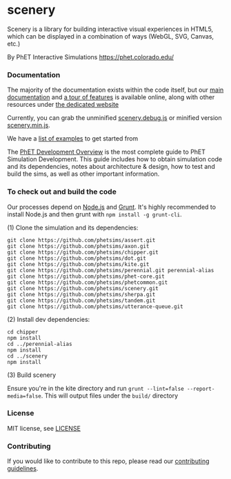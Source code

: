 scenery
=======

Scenery is a library for building interactive visual experiences in HTML5, which can be displayed in a
combination of ways (WebGL, SVG, Canvas, etc.)

By PhET Interactive Simulations
https://phet.colorado.edu/

### Documentation

The majority of the documentation exists within the code itself, but our
[main documentation](http://phetsims.github.io/scenery/doc/)
and [a tour of features](http://phetsims.github.io/scenery/doc/a-tour-of-scenery.html)
is available online, along with other resources under [the dedicated website](http://phetsims.github.io/scenery/)

Currently, you can grab the unminified [scenery.debug.js](http://phetsims.github.io/scenery/dist/scenery.debug.js)
or
minified version [scenery.min.js](http://phetsims.github.io/scenery/dist/scenery.min.js).

We have a [list of examples](https://phetsims.github.io/scenery/examples/) to get started from

The [PhET Development Overview](https://github.com/phetsims/phet-info/blob/master/doc/phet-development-overview.md) is
the most complete guide to PhET Simulation Development. This guide includes how
to obtain simulation code and its dependencies, notes about architecture & design, how to test and build the sims, as
well as other important information.

### To check out and build the code

Our processes depend on [Node.js](http://nodejs.org/) and [Grunt](http://gruntjs.com/). It's highly recommended to install
Node.js and then grunt with `npm install -g grunt-cli`.

(1) Clone the simulation and its dependencies:
```
git clone https://github.com/phetsims/assert.git
git clone https://github.com/phetsims/axon.git
git clone https://github.com/phetsims/chipper.git
git clone https://github.com/phetsims/dot.git
git clone https://github.com/phetsims/kite.git
git clone https://github.com/phetsims/perennial.git perennial-alias
git clone https://github.com/phetsims/phet-core.git
git clone https://github.com/phetsims/phetcommon.git
git clone https://github.com/phetsims/scenery.git
git clone https://github.com/phetsims/sherpa.git
git clone https://github.com/phetsims/tandem.git
git clone https://github.com/phetsims/utterance-queue.git
```

(2) Install dev dependencies:
```
cd chipper
npm install
cd ../perennial-alias
npm install
cd ../scenery
npm install
```

(3) Build scenery

Ensure you're in the kite directory and run `grunt --lint=false --report-media=false`. This will output files under the `build/` directory

### License

MIT license, see [LICENSE](LICENSE)

### Contributing
If you would like to contribute to this repo, please read our [contributing guidelines](https://github.com/phetsims/community/blob/master/CONTRIBUTING.md).
